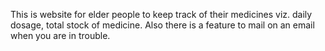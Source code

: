 This is website for elder people to keep track of their medicines viz. daily dosage, total stock of medicine.
Also there is a feature to mail on an email when you are in trouble.

